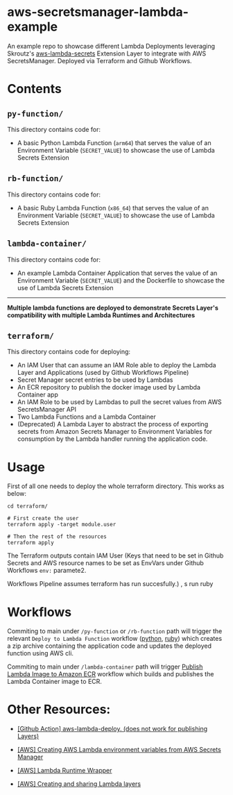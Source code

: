 # aws-secretsmanager-lambda-example
An example repo to showcase different Lambda Deployments leveraging Skroutz's [aws-lambda-secrets](https://github.com/skroutz/aws-lambda-secrets) Extension Layer to integrate with AWS SecretsManager. Deployed via Terraform and Github Workflows.

# Contents
## `py-function/`

This directory contains code for:

* A basic Python Lambda Function (`arm64`) that serves the value of an Environment Variable (`SECRET_VALUE`) to showcase the use of Lambda Secrets Extension

## `rb-function/`

This directory contains code for:

* A basic Ruby Lambda Function (`x86_64`) that serves the value of an Environment Variable (`SECRET_VALUE`) to showcase the use of Lambda Secrets Extension

## `lambda-container/`

This directory contains code for:

* An example Lambda Container Application that serves the value of an Environment Variable (`SECRET_VALUE`) and the Dockerfile to showcase the use of Lambda Secrets Extension

---
**Multiple lambda functions are deployed to demonstrate  Secrets Layer's compatibility with multiple Lambda Runtimes and Architectures**

## `terraform/`

This directory contains code for deploying:

* An IAM User that can assume an IAM Role able to deploy the Lambda Layer and Applications (used by Github Workflows Pipeline)
* Secret Manager secret entries to be used by Lambdas
* An ECR repository to publish the docker image used by Lambda Container app
* An IAM Role to be used by Lambdas to pull the secret values from AWS SecretsManager API
* Two Lambda Functions and a Lambda Container
* (Deprecated) A Lambda Layer to abstract the process of exporting secrets from Amazon Secrets Manager to Environment Variables for consumption by the Lambda handler running the application code.

# Usage

First of all one needs to deploy the whole terraform directory. This works as below:

```
cd terraform/

# First create the user
terraform apply -target module.user

# Then the rest of the resources
terraform apply
```

The Terraform outputs contain IAM User (Keys that need to be set in Github Secrets and AWS resource names to be set as EnvVars under Github Workflows `env:` paramete2.

Workflows Pipeline assumes terraform has run succesfully.)
, s run ruby

# Workflows

Commiting to main under `/py-function` or `/rb-function` path will trigger the relevant `Deploy to Lambda Function` workflow ([python](https://github.com/skroutz/aws-secretsmanager-lambda-example/blob/main/.github/workflows/deploy-python-lambda-function.yml), [ruby](https://github.com/skroutz/aws-secretsmanager-lambda-example/blob/main/.github/workflows/deploy-ruby-lambda-function.yml)) which creates a zip archive containing the application code and updates the deployed function using AWS cli.

Commiting to main under `/lambda-container` path will trigger [Publish Lambda Image to Amazon ECR](https://github.com/skroutz/aws-secretsmanager-lambda-example/blob/main/.github/workflows/publish-lambda-image.yml) workflow which builds and publishes the Lambda Container image to ECR.

# Other Resources:

* [\[Github Action\] aws-lambda-deploy. (does not work for publishing Layers)](https://github.com/marketplace/actions/aws-lambda-deploy)

* [\[AWS\] Creating AWS Lambda environment variables from AWS Secrets Manager](https://aws.amazon.com/blogs/compute/creating-aws-lambda-environmental-variables-from-aws-secrets-manager/)

* [\[AWS\] Lambda Runtime Wrapper](https://docs.aws.amazon.com/lambda/latest/dg/runtimes-modify.html#runtime-wrapper)

* [\[AWS\] Creating and sharing Lambda layers](https://docs.aws.amazon.com/lambda/latest/dg/configuration-layers.html)